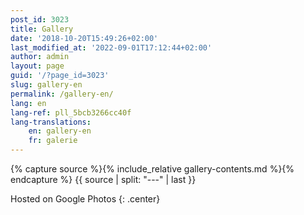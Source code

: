 ```yaml
---
post_id: 3023
title: Gallery
date: '2018-10-20T15:49:26+02:00'
last_modified_at: '2022-09-01T17:12:44+02:00'
author: admin
layout: page
guid: '/?page_id=3023'
slug: gallery-en
permalink: /gallery-en/
lang: en
lang-ref: pll_5bcb3266cc40f
lang-translations:
    en: gallery-en
    fr: galerie
---
```


{% capture source %}{% include_relative gallery-contents.md %}{% endcapture %}
{{ source | split: "---" | last }}

Hosted on Google Photos
{: .center}

